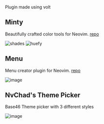 Plugin made using volt 

## Minty

Beautifully crafted color tools for Neovim. [repo](https://github.com/NvChad/minty)

![shades](https://github.com/user-attachments/assets/d499748b-d9c8-4a92-89ba-bfce1814c275)
![huefy](https://github.com/user-attachments/assets/21f2c23d-94c6-4ccf-a0d0-ddf91f6bb5c1)

## Menu

Menu creator plugin for Neovim. [repo](https://github.com/NvChad/menu)

![image](https://github.com/user-attachments/assets/c8402279-b86d-432f-ad11-14a76c887ab1)


## NvChad's Theme Picker

Base46 Theme picker with 3 different styles

![image](https://github.com/user-attachments/assets/897e46f1-9ae2-4cc2-8fa2-64eff40a90dd)

<!-- vim: set ft=markdown: -->